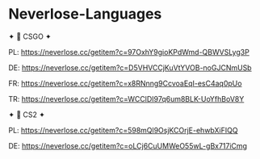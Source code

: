 # Neverlose-Languages

✦ 🧨 CSGO ✦

PL: https://neverlose.cc/getitem?c=97OxhY9gioKPdWmd-QBWVSLyg3P

DE: https://neverlose.cc/getitem?c=D5VHVCCjKuVtYVOB-noGJCNmUSb

FR: https://neverlose.cc/getitem?c=x8RNnng9CcvoaEqI-esC4aq0pUo

TR: https://neverlose.cc/getitem?c=WCClDI97q6um8BLK-UoYfhBoV8Y

✦ 🧨 CS2 ✦

PL: https://neverlose.cc/getitem?c=598mQl9OsjKCOrjE-ehwbXiFIQQ

DE: https://neverlose.cc/getitem?c=oLCj6CuUMWeO55wL-gBx717iCmg
